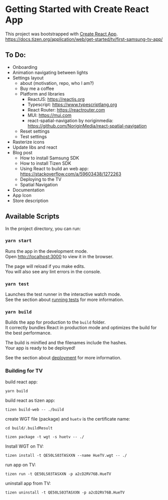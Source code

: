 # Getting Started with Create React App

This project was bootstrapped with [Create React App](https://github.com/facebook/create-react-app).
https://docs.tizen.org/application/web/get-started/tv/first-samsung-tv-app/


## To Do:

- Onboarding
- Animation navigating between lights
- Settings layout
    - about (motivation, repo, who I am?)
    - Buy me a coffee
    - Platform and libraries
        - ReactJS: https://reactjs.org
        - Typescript: https://www.typescriptlang.org
        - React Router: https://reactrouter.com
        - MUI: https://mui.com
        - react-spatial-navigation by noriginmedia: https://github.com/NoriginMedia/react-spatial-navigation
    - Reset settings
    - Test settings
- Rasterize icons
- Update libs and react
- Blog post
    - How to install Samsung SDK
    - How to install Tizen SDK
    - Using React to build an web app: https://stackoverflow.com/a/59603438/1272263
    - Deploying to the TV
    - Spatial Navigation
- Documentation
- App Icon
- Store description

## Available Scripts

In the project directory, you can run:

### `yarn start`

Runs the app in the development mode.\
Open [http://localhost:3000](http://localhost:3000) to view it in the browser.

The page will reload if you make edits.\
You will also see any lint errors in the console.

### `yarn test`

Launches the test runner in the interactive watch mode.\
See the section about [running tests](https://facebook.github.io/create-react-app/docs/running-tests) for more information.

### `yarn build`

Builds the app for production to the `build` folder.\
It correctly bundles React in production mode and optimizes the build for the best performance.

The build is minified and the filenames include the hashes.\
Your app is ready to be deployed!

See the section about [deployment](https://facebook.github.io/create-react-app/docs/deployment) for more information.

### Building for TV

build react app:   

`yarn build`

build react as tizen app:

`tizen build-web -- ./build`

create WGT file (package) and `huetv` is the certificate name:

`cd build/.buildResult`

`tizen package -t wgt -s huetv -- ./`

Install WGT on TV:

`tizen install -t QE50LS03TASXXN --name HueTV.wgt -- ./`

run app on TV:

`tizen run -t QE50LS03TASXXN -p a2cD2RV76B.HueTV`

uninstall app from TV:

`tizen uninstall -t QE50LS03TASXXN -p a2cD2RV76B.HueTV`
